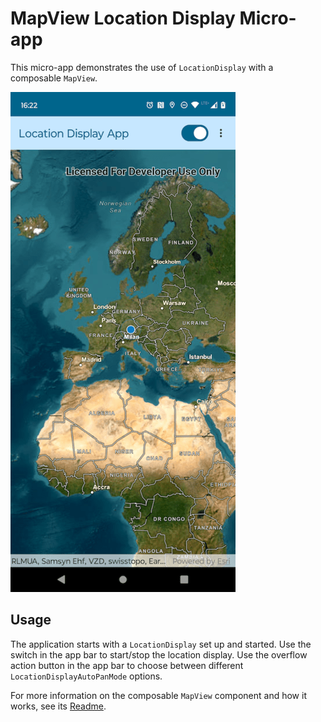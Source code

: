 # MapView Location Display Micro-app

This micro-app demonstrates the use of `LocationDisplay` with a composable `MapView`.

![Screenshot](screenshot.png)

## Usage

The application starts with a `LocationDisplay` set up and started. Use the switch in the app bar to start/stop the location display.
Use the overflow action button in the app bar to choose between different `LocationDisplayAutoPanMode` options.

For more information on the composable `MapView` component and how it works, see its [Readme](../../toolkit/geoview-compose/README.md).
